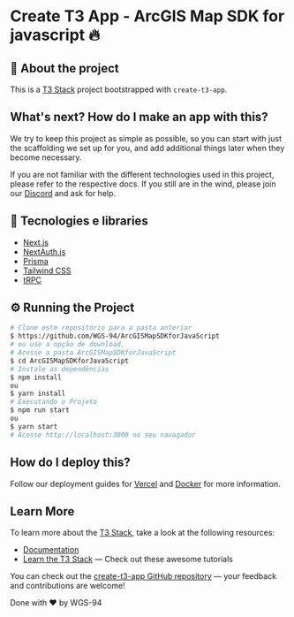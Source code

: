 # Create T3 App - ArcGIS Map SDK for javascript 🔥

## 🚀 About the project

This is a [T3 Stack](https://create.t3.gg/) project bootstrapped with `create-t3-app`.

## What's next? How do I make an app with this?

We try to keep this project as simple as possible, so you can start with just the scaffolding we set up for you, and add additional things later when they become necessary.

<!-- ## 🖼️ Imagens do Desafio 

<div align="center">
  <img src="https://user-images.githubusercontent.com/87288949/202867463-e2ef9b8b-fe24-4dae-baff-15a8ed6dd49c.PNG" alt="home">
</div> 
-->

If you are not familiar with the different technologies used in this project, please refer to the respective docs. If you still are in the wind, please join our [Discord](https://t3.gg/discord) and ask for help.

## 🧰 Tecnologies e libraries

- [Next.js](https://nextjs.org)
- [NextAuth.js](https://next-auth.js.org)
- [Prisma](https://prisma.io)
- [Tailwind CSS](https://tailwindcss.com)
- [tRPC](https://trpc.io)

## ⚙️ Running the Project
```bash
# Clone este repositório para a pasta anterior
$ https://github.com/WGS-94/ArcGISMapSDKforJavaScript
# ou use a opção de download.
# Acesse a pasta ArcGISMapSDKforJavaScript
$ cd ArcGISMapSDKforJavaScript
# Instale as dependências
$ npm install
ou
$ yarn install
# Executando o Projeto
$ npm run start
ou
$ yarn start
# Acesse http://localhost:3000 no seu navagador
```

## How do I deploy this?

Follow our deployment guides for [Vercel](https://create.t3.gg/en/deployment/vercel) and [Docker](https://create.t3.gg/en/deployment/docker) for more information.

## Learn More

To learn more about the [T3 Stack](https://create.t3.gg/), take a look at the following resources:

- [Documentation](https://create.t3.gg/)
- [Learn the T3 Stack](https://create.t3.gg/en/faq#what-learning-resources-are-currently-available) — Check out these awesome tutorials

You can check out the [create-t3-app GitHub repository](https://github.com/t3-oss/create-t3-app) — your feedback and contributions are welcome!

Done with ♥ by WGS-94
